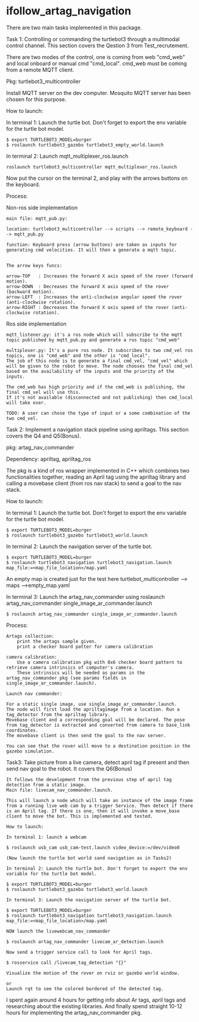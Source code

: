 # ifollow_artag_navigation

There are two main tasks implemented in this package.

Task 1: Controlling or commanding the turtlebot3 through a multimodal control channel. This section covers the Qestion 3 from Test_recrutement.

There are two modes of the control, one is coming from web "cmd_web" and local onboard or manual cmd "cmd_local".
cmd_web must be coming from a remote MQTT client. 

Pkg: turtlebot3_multicontroller

Install MQTT server on the dev computer. Mosquito MQTT server has been chosen for this purpose.

How to launch:

In terminal 1: Launch the turtle bot. Don't forget to export the env variable for the turtle bot model. 

    $ export TURTLEBOT3_MODEL=burger
    $ roslaunch turtlebot3_gazebo turtlebot3_empty_world.launch

In terminal 2: Launch mqtt_multiplexer_ros.launch

    roslaunch turtlebot3_multicontroller mqtt_multiplexer_ros.launch

Now put the cursor on the terminal  2, and play with the arrows buttons on the keyboard.

Process:

Non-ros side implementation

    main file: mqtt_pub.py:

    location: turtlebot3_multicontroller --> scripts --> remote_keyboard --> mqtt_pub.py

    function: Keyboard press (arrow buttons) are taken as inputs for generating cmd velocities. It will then a generate a mqtt topic.


    The arrow keys funcs:

    arrow-TOP   : Increases the forward X axis speed of the rover (forward motion).
    arrow-DOWN  : Decreases the forward X axis speed of the rover (backward motion).
    arrow-LEFT  : Increases the anti-clockwise angular speed the rover (anti-clockwise rotation).
    arrow-RIGHT : Decreases the forward X axis speed of the rover (anti-clockwise rotation).

Ros side implementation

    mqtt_listener.py: it's a ros node which will subscribe to the mqtt topic published by mqtt_pub.py and generate a ros topic "cmd_web"

    multiplexer.py: It's a pure ros node. It subscribes to two cmd_vel ros topics, one is "cmd_web" and the other is "cmd_local".
    The job of this node is to generate a final cmd_vel, "cmd_vel" which will be given to the robot to move. The node chooses the final cmd_vel 
    based on the availability of the inputs and the priority of the inputs. 

    The cmd_web has high priority and if the cmd_web is publishing, the final cmd_vel will use this.
    If it's not available (disconnected and not publishing) then cmd_local will take over.

    TODO: A user can chose the type of input or a some combination of the two cmd_vel.

  

Task 2: Implement a navigation stack pipeline using apriltags. This section covers the Q4 and Q5(Bonus).

pkg: artag_nav_commander

Dependency: apriltag, apriltag_ros

The pkg is a kind of ros wrapper implemented in C++ which combines two functionalities together, reading an April tag using the apriltag library and calling a 
movebase client (from ros nav stack)  to send a goal to the nav stack.

How to launch:

In terminal 1: Launch the turtle bot. Don't forget to export the env variable for the turtle bot model. 

    $ export TURTLEBOT3_MODEL=burger
    $ roslaunch turtlebot3_gazebo turtlebot3_world.launch

In terminal 2: Launch the navigation server of the turtle bot.

    $ export TURTLEBOT3_MODEL=burger
    $ roslaunch turtlebot3_navigation turtlebot3_navigation.launch map_file:=<map_file_location>/map.yaml

An empty map is created just for the test here turtlebot_multicontroller --> maps -->empty_map.yaml

In terminal 3: Launch the artag_nav_commander using roslaunch artag_nav_commander single_image_ar_commander.launch

    $ roslaunch artag_nav_commander single_image_ar_commander.launch


Process:

    Artags collection:
        print the artags sample given.
        print a checker board patter for camera calibration
    
    camera calibration:
        Use a camera calibration pkg with 8x6 checker board pattern to retrieve camera intrinsics of computer's camera.
        These intrinsics will be needed as params in the artag_nav_commander pkg (see params fields in single_image_ar_commander.launch).
    
    Launch nav commander:

    For a static single image, use single_image_ar_commander.launch. 
    The node will first load the apriltagimage from a location. Run a tag_detector from the apriltag library. 
    Movebase client and a corresponding goal will be declared. The pose from tag_detector is extracted and converted from camera to base_link coordinates.
    The movebase client is then send the goal to the nav server.

    You can see that the rover will move to a destination position in the gazebo simulation.


Task3: Take picture from a live camera, detect april tag if present and then send nav goal to the robot. It covers the Q6(Bonus)

    It follows the development from the previous step of april tag detection from a static image.
    Main file: livecam_nav_commander.launch.

    This will launch a node which will take an instance of the image frame from a running live web cam by a trigger Service. Then detect if there is an April tag. If there is one, then it will invoke a move_base client to move the bot. This is implemented and tested. 

    How to launch:

    In terminal 1: launch a webcam 

    $ roslaunch usb_cam usb_cam-test.launch video_device:=/dev/video0

    (Now launch the turtle bot world sand navigation as in Tasks2)

    In terminal 2: Launch the turtle bot. Don't forget to export the env variable for the turtle bot model. 

    $ export TURTLEBOT3_MODEL=burger
    $ roslaunch turtlebot3_gazebo turtlebot3_world.launch

    In terminal 3: Launch the navigation server of the turtle bot.

    $ export TURTLEBOT3_MODEL=burger
    $ roslaunch turtlebot3_navigation turtlebot3_navigation.launch map_file:=<map_file_location>/map.yaml

    NOW launch the livewebcam_nav_commander

    $ roslaunch artag_nav_commander livecam_ar_detection.launch

    Now send a trigger service call to look for April tags.

    $ rosservice call /livecam_tag_detection "{}"

    Visualize the motion of the rover on rviz or gazebo world window.

    or 
    Launch rqt to see the colored bordered of the detected tag.



I spent again around 4 hours for getting info about Ar tags, april tags and researching about the existing libraries. And finally spend straight 10-12 hours for implementing the artag_nav_commander pkg.



